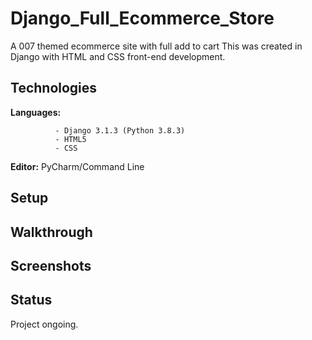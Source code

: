 # Django_Full_Ecommerce_Store

A 007 themed ecommerce site with full add to cart	 This was created in Django with HTML and CSS front-end development.

## Technologies

<b>Languages:</b> 
              
              - Django 3.1.3 (Python 3.8.3) 
              - HTML5
              - CSS

<b>Editor:</b> PyCharm/Command Line


## Setup



## Walkthrough



## Screenshots


## Status

Project ongoing.
